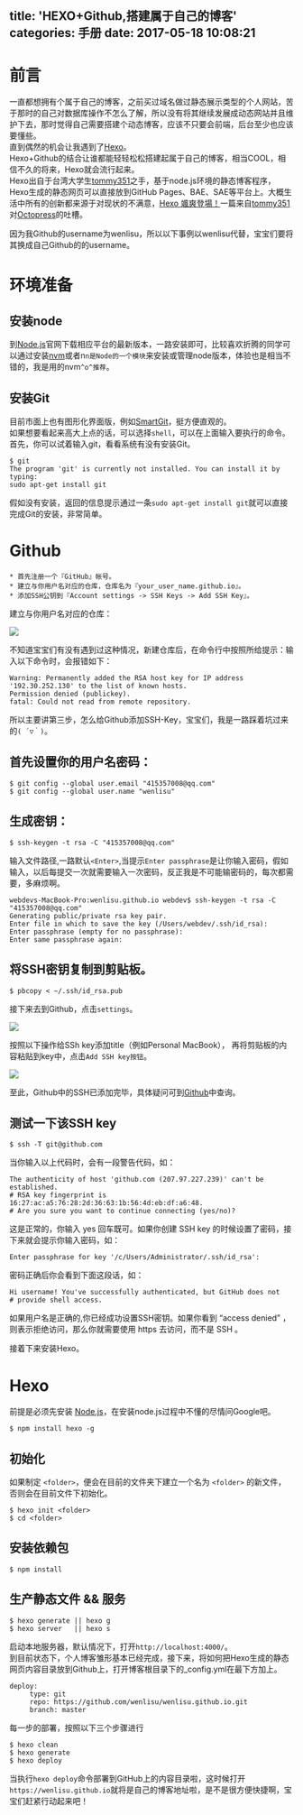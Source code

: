 title: 'HEXO+Github,搭建属于自己的博客'
categories: 手册
date: 2017-05-18 10:08:21
---
前言
=============

一直都想拥有个属于自己的博客，之前买过域名做过静态展示类型的个人网站，苦于那时的自己对数据库操作不怎么了解，所以没有将其继续发展成动态网站并且维护下去，那时觉得自己需要搭建个动态博客，应该不只要会前端，后台至少也应该要懂些。  
直到偶然的机会让我遇到了[Hexo](https://hexo.io)。   
Hexo+Github的结合让谁都能轻轻松松搭建起属于自己的博客，相当COOL，相信不久的将来，Hexo就会流行起来。   
Hexo出自于台湾大学生[tommy351](http://twitter.com/tommy351)之手，基于node.js环境的静态博客程序，Hexo生成的静态网页可以直接放到GitHub Pages、BAE、SAE等平台上。大概生活中所有的创新都来源于对现状的不满意，[Hexo 颯爽登場！](https://zespia.tw/blog/2012/10/11/hexo-debut/)一篇来自[tommy351](http://twitter.com/tommy351)对[Octopress](http://octopress.org/)的吐槽。

因为我Github的username为wenlisu，所以以下事例以wenlisu代替，宝宝们要将其换成自己Github的的username。

 环境准备
=============

## 安装node

到[Node.js](https://nodejs.org/en)官网下载相应平台的最新版本，一路安装即可，比较喜欢折腾的同学可以通过安装[nvm](https://github.com/creationix/nvm)或者n`n是Node的一个模块`来安装或管理node版本，体验也是相当不错的，我是用的nvm`^o^推荐`。

## 安装Git

目前市面上也有图形化界面版，例如[SmartGit](http://www.syntevo.com/smartgit/download)，挺方便直观的。  
如果想要看起来高大上点的话，可以选择`shell`，可以在上面输入要执行的命令。首先，你可以试着输入git，看看系统有没有安装Git。

```
$ git
The program 'git' is currently not installed. You can install it by typing:
sudo apt-get install git
```

假如没有安装，返回的信息提示通过一条`sudo apt-get install git`就可以直接完成Git的安装，非常简单。

 Github
=============

```
* 首先注册一个『GitHub』帐号。
* 建立与你用户名对应的仓库，仓库名为『your_user_name.github.io』。
* 添加SSH公钥到『Account settings -> SSH Keys -> Add SSH Key』。 
```
建立与你用户名对应的仓库：

![](http://ww3.sinaimg.cn/large/006tKfTcgy1ffplg4xs2kj30xp0kb40y.jpg)

不知道宝宝们有没有遇到过这种情况，新建仓库后，在命令行中按照所给提示：输入以下命令时，会报错如下：

```
Warning: Permanently added the RSA host key for IP address '192.30.252.130' to the list of known hosts.
Permission denied (publickey).
fatal: Could not read from remote repository.
```

所以主要讲第三步，怎么给Github添加SSH-Key，宝宝们，我是一路踩着坑过来的`( ´▽｀)`。

## 首先设置你的用户名密码：

```
$ git config --global user.email "415357008@qq.com"
$ git config --global user.name "wenlisu"
```
## 生成密钥：

```
$ ssh-keygen -t rsa -C "415357008@qq.com"
```

输入文件路径,一路默认`<Enter>`,当提示`Enter passphrase`是让你输入密码，假如输入，以后每提交一次就需要输入一次密码，反正我是不可能输密码的，每次都需要，多麻烦啊。

```
webdevs-MacBook-Pro:wenlisu.github.io webdev$ ssh-keygen -t rsa -C "415357008@qq.com"
Generating public/private rsa key pair.
Enter file in which to save the key (/Users/webdev/.ssh/id_rsa): 
Enter passphrase (empty for no passphrase): 
Enter same passphrase again: 
```

## 将SSH密钥复制到剪贴板。

```
$ pbcopy < ~/.ssh/id_rsa.pub
```

接下来去到Github，点击`settings`。

![](http://ww4.sinaimg.cn/large/006tKfTcgy1ffpmwc2yyjj30vd0jqdlr.jpg)

按照以下操作给SSh key添加title（例如Personal MacBook）， 再将剪贴板的内容粘贴到key中，点击`Add SSH key按钮`。

![](http://ww4.sinaimg.cn/large/006tKfTcgy1ffpmx1sdisj30uk0e3taf.jpg)

至此，Github中的SSH已添加完毕，具体疑问可到[Github](https://help.github.com/categories/authenticating-to-github/)中查询。

## 测试一下该SSH key
```
$ ssh -T git@github.com
```

当你输入以上代码时，会有一段警告代码，如：

```
The authenticity of host 'github.com (207.97.227.239)' can't be established.
# RSA key fingerprint is 16:27:ac:a5:76:28:2d:36:63:1b:56:4d:eb:df:a6:48.
# Are you sure you want to continue connecting (yes/no)?
```

这是正常的，你输入 yes 回车既可。如果你创建 SSH key 的时候设置了密码，接下来就会提示你输入密码，如：

```
Enter passphrase for key '/c/Users/Administrator/.ssh/id_rsa':
```

密码正确后你会看到下面这段话，如：

```
Hi username! You've successfully authenticated, but GitHub does not
# provide shell access.
```

如果用户名是正确的,你已经成功设置SSH密钥。如果你看到 “access denied” ，则表示拒绝访问，那么你就需要使用 https 去访问，而不是 SSH 。

接着下来安装Hexo。

 Hexo
=============

前提是必须先安装 [Node.js](https://nodejs.org/en)，在安装node.js过程中不懂的尽情问Google吧。   

```
$ npm install hexo -g
```

## 初始化

如果制定 `<folder>`，便会在目前的文件夹下建立一个名为 `<folder>` 的新文件，否则会在目前文件下初始化。

```
$ hexo init <folder>
$ cd <folder>
```

## 安装依赖包

```
$ npm install
```

## 生产静态文件 && 服务

```
$ hexo generate || hexo g 
$ hexo server   || hexo s 
```

启动本地服务器，默认情况下，打开`http://localhost:4000/`。  
到目前状态下，个人博客雏形基本已经完成，接下来，将如何把Hexo生成的静态网页内容目录放到Github上，打开博客根目录下的_config.yml在最下方加上。

```
deploy:
     type: git
     repo: https://github.com/wenlisu/wenlisu.github.io.git
     branch: master
```

每一步的部署，按照以下三个步骤进行

```
$ hexo clean
$ hexo generate
$ hexo deploy
```
当执行`hexo deploy`命令部署到GitHub上的内容目录啦，这时候打开`https://wenlisu.github.io`就将是自己的博客地址啦，是不是很方便快捷啊，宝宝们赶紧行动起来吧！